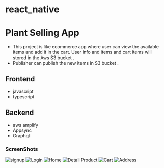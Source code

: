 
# react_native
# Plant Selling App
- This project is like ecommerce  app where user can view the available items and add it  in the cart. User info and items and cart items will stored in the Aws S3 bucket .
-  Publisher  can publish the new items  in S3 bucket .
## Frontend
- javascript
- typescript
## Backend 
 -  aws amplify
 -  Appsync
 - Graphql

### ScreenShots
![signup](https://user-images.githubusercontent.com/69300561/123558213-ace87c80-d7b2-11eb-88dd-76803ea956dc.jpg)
![Login](https://user-images.githubusercontent.com/69300561/123558252-e91bdd00-d7b2-11eb-9f16-246ef6302165.jpg)
![Home](https://user-images.githubusercontent.com/69300561/123558282-19637b80-d7b3-11eb-8817-08bed4ceed07.jpg)
![Detail Product](https://user-images.githubusercontent.com/69300561/123558296-2bddb500-d7b3-11eb-95e0-dae92a69eb33.jpg)
![Cart](https://user-images.githubusercontent.com/69300561/123558335-49ab1a00-d7b3-11eb-87be-e196d80e26ca.jpg)
![Address](https://user-images.githubusercontent.com/69300561/123558349-59c2f980-d7b3-11eb-8c38-4fda0a953348.jpg)

